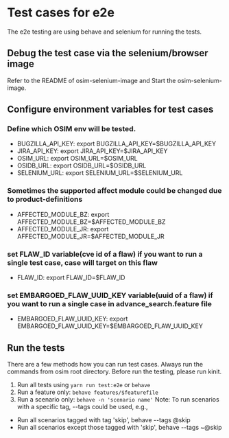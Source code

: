 # Test cases for e2e
The e2e testing are using behave and selenium for running the tests.

## Debug the test case via the selenium/browser image
Refer to the README of osim-selenium-image and Start the osim-selenium-image.

## Configure environment variables for test cases
### Define which OSIM env will be tested.
- BUGZILLA_API_KEY: export BUGZILLA_API_KEY=$BUGZILLA_API_KEY
- JIRA_API_KEY: export JIRA_API_KEY=$JIRA_API_KEY
- OSIM_URL: export OSIM_URL=$OSIM_URL
- OSIDB_URL: export OSIDB_URL=$OSIDB_URL
- SELENIUM_URL: export SELENIUM_URL=$SELENIUM_URL
### Sometimes the supported affect module could be changed due to product-definitions
- AFFECTED_MODULE_BZ: export AFFECTED_MODULE_BZ=$AFFECTED_MODULE_BZ
- AFFECTED_MODULE_JR: export AFFECTED_MODULE_JR=$AFFECTED_MODULE_JR

### set FLAW_ID variable(cve id of a flaw) if you want to run a single test case, case will target on this flaw
- FLAW_ID: export FLAW_ID=$FLAW_ID

### set EMBARGOED_FLAW_UUID_KEY variable(uuid of a flaw) if you want to run a single case in advance_search.feature file
- EMBARGOED_FLAW_UUID_KEY: export EMBARGOED_FLAW_UUID_KEY=$EMBARGOED_FLAW_UUID_KEY

## Run the tests
There are a few methods how you can run test cases. Always run the commands from
osim root directory.
Before run the testing, please run kinit.
1. Run all tests using `yarn run test:e2e` or `behave`
2. Run a feature only: `behave features/$featurefile`
3. Run a scenario only: `behave -n 'scenario name'`
Note: To run scenarios with a specific tag, --tags could be used, e.g.,
- Run all scenarios tagged with tag 'skip', behave --tags @skip
- Run all scenarios except those tagged with 'skip', behave --tags ~@skip
